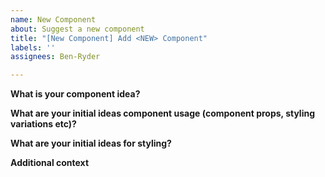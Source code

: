 ```yaml
---
name: New Component
about: Suggest a new component
title: "[New Component] Add <NEW> Component"
labels: ''
assignees: Ben-Ryder

---
```


**What is your component idea?**

**What are your initial ideas component usage (component props, styling variations etc)?**

**What are your initial ideas for styling?**

**Additional context**
